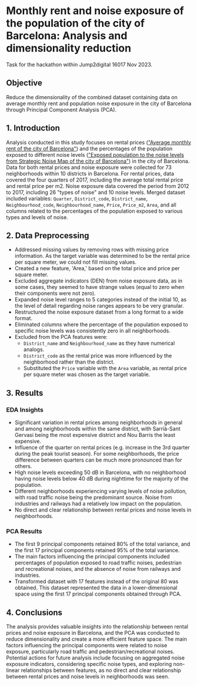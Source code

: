 # Monthly rent and noise exposure of the population of the city of Barcelona: Analysis and dimensionality reduction
Task for the hackathon within Jump2digital 16017 Nov 2023.

## Objective
Reduce the dimensionality of the combined dataset containing data on average monthly rent and population noise exposure in the city of Barcelona through Principal Component Analysis (PCA).

## 1. Introduction
Analysis conducted in this study focuses on rental prices (["Average monthly rent of the city of Barcelona"](https://opendata-ajuntament.barcelona.cat/data/en/dataset/est-mercat-immobiliari-lloguer-mitja-mensual/resource/0a71a12d-55fa-4a76-b816-4ee55f84d327)) and the percentages of the population exposed to different noise levels (["Exposed population to the noise levels from Strategic Noise Map of the city of Barcelona"](https://opendata-ajuntament.barcelona.cat/data/en/dataset/poblacio-exposada-mapa-estrategic-soroll/resource/3846500e-72aa-4780-967f-f09aa184eaba)) in the city of Barcelona.  
Data for both rental prices and noise exposure were collected for 73 neighborhoods within 10 districts in Barcelona. For rental prices, data covered the four quarters of 2017, including the average total rental price and rental price per m2. Noise exposure data covered the period from 2012 to 2017, including 26 "types of noise" and 10 noise levels.
Merged dataset included variables: `Quarter`, `District_code`, `District_name`, `Neighbourhood_code`, `Neighbourhood_name`, `Price`, `Price_m2`, `Area`, and all columns related to the percentages of the population exposed to various types and levels of noise.

## 2. Data Preprocessing
- Addressed missing values by removing rows with missing price information. As the target variable was determined to be the rental price per square meter, we could not fill missing values.
- Created a new feature, 'Area,' based on the total price and price per square meter.
- Excluded aggregate indicators (DEN) from noise exposure data, as in some cases, they seemed to have strange values (equal to zero when their components were not zero).
- Expanded noise level ranges to 5 categories instead of the initial 10, as the level of detail regarding noise ranges appears to be very granular. 
- Restructured the noise exposure dataset from a long format to a wide format.
- Eliminated columns where the percentage of the population exposed to specific noise levels was consistently zero in all neighborhoods.
- Excluded from the PCA features were:
  - `District_name` and `Neighbourhood_name` as they have numerical analogs.
  - `District_code` as the rental price was more influenced by the neighborhood rather than the district.
  - Substituted the `Price` variable with the `Area` variable, as rental price per square meter was chosen as the target variable.

## 3. Results
### EDA Insights
- Significant variation in rental prices among neighborhoods in general and among neighborhoods within the same district, with Sarrià-Sant Gervasi being the most expensive district and Nou Barris the least expensive.
- Influence of the quarter on rental prices (e.g. increase in the 3rd quarter during the peak tourist season). For some neighborhoods, the price difference between quarters can be much more pronounced than for others.
- High noise levels exceeding 50 dB in Barcelona, with no neighborhood having noise levels below 40 dB during nighttime for the majority of the population.
- Different neighborhoods experiencing varying levels of noise pollution, with road traffic noise being the predominant source. Noise from industries and railways had a relatively low impact on the population.
- No direct and clear relationship between rental prices and noise levels in neighborhoods.
### PCA Results
- The first 9 principal components retained 80% of the total variance, and the first 17 principal components retained 95% of the total variance.
- The main factors influencing the principal components included percentages of population exposed to road traffic noises, pedestrian and recreational noises, and the absence of noise from railways and industries.
- Transformed dataset with 17 features instead of the original 80 was obtained. This dataset represented the data in a lower-dimensional space using the first 17 principal components obtained through PCA.

## 4. Conclusions
The analysis provides valuable insights into the relationship between rental prices and noise exposure in Barcelona, and the PCA was conducted to reduce dimensionality and create a more efficient feature space. The main factors influencing the principal components were related to noise exposure, particularly road traffic and pedestrian/recreational noises. Potential actions for future analysis include focusing on aggregated noise exposure indicators, considering specific noise types, and exploring non-linear relationships between features, as no direct and clear relationship between rental prices and noise levels in neighborhoods was seen.
